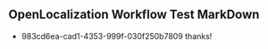 ## OpenLocalization Workflow Test MarkDown
* 983cd6ea-cad1-4353-999f-030f250b7809 thanks!

<!--HONumber=Aug16_HO3-->


